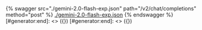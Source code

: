 [#generator:start]: <> ({ "template": "openapi" })
[#generator:start]: <> ({ "template": "openapi" })
{% swagger src="./gemini-2.0-flash-exp.json" path="/v2/chat/completions" method="post" %}
[./gemini-2.0-flash-exp.json](./gemini-2.0-flash-exp.json)
{% endswagger %}
[#generator:end]: <> ({})
[#generator:end]: <> ({})